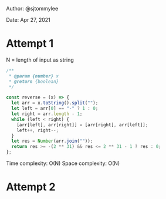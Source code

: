 Author: @sjtommylee

Date: Apr 27, 2021

# Attempt 1

N = length of input as string

```js
/**
 * @param {number} x
 * @return {boolean}
 */

const reverse = (x) => {
  let arr = x.toString().split("");
  let left = arr[0] == "-" ? 1 : 0;
  let right = arr.length - 1;
  while (left < right) {
    [arr[left], arr[right]] = [arr[right], arr[left]];
    left++, right--;
  }
  let res = Number(arr.join(""));
  return res >= -(2 ** 31) && res <= 2 ** 31 - 1 ? res : 0;
};
```

Time complexity: O(N)
Space complexity: O(N)

# Attempt 2
